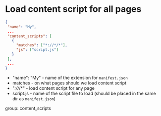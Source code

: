 # Load content script for all pages

```json
{
 "name": "My",
 ...
 "content_scripts": [
   {
     "matches": ["*://*/*"],
     "js": ["script.js"]
   }
 ],
 ...
}
```

- "name": "My" - name of the extension for `manifest.json`
- matches - on what pages should we load content script
- "*://*/*" - load content script for any page
- script.js - name of the script file to load (should be placed in the same dir as `manifest.json`)

group: content_scripts
